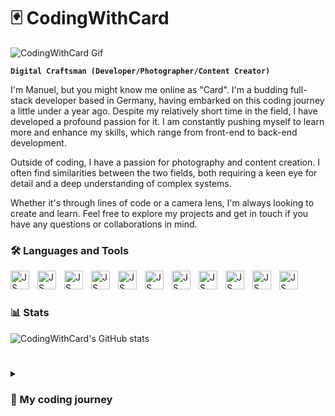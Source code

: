# 🃏 CodingWithCard

![CodingWithCard Gif](./codingwithcard.gif)

**`Digital Craftsman (Developer/Photographer/Content Creator)`**

I'm Manuel, but you might know me online as "Card". I'm a budding full-stack developer based in Germany, having embarked on this coding journey a little under a year ago.
Despite my relatively short time in the field, I have developed a profound passion for it. I am constantly pushing myself to learn more and enhance my skills, which range from front-end to back-end development.

Outside of coding, I have a passion for photography and content creation. I often find similarities between the two fields, both requiring a keen eye for detail and a deep understanding of complex systems.

Whether it's through lines of code or a camera lens, I'm always looking to create and learn. Feel free to explore my projects and get in touch if you have any questions or collaborations in mind.

### 🛠️ Languages and Tools

<img align="left" alt="JS" width="30px" style="padding-right:10px" src="https://cdn.jsdelivr.net/gh/devicons/devicon/icons/javascript/javascript-plain.svg" />
<img align="left" alt="JS" width="30px" style="padding-right:10px" src="https://cdn.jsdelivr.net/gh/devicons/devicon/icons/typescript/typescript-original.svg" />
<img align="left" alt="JS" width="30px" style="padding-right:10px" src="https://cdn.jsdelivr.net/gh/devicons/devicon/icons/html5/html5-original.svg" />
<img align="left" alt="JS" width="30px" style="padding-right:10px" src="https://cdn.jsdelivr.net/gh/devicons/devicon/icons/css3/css3-original.svg" />
<img align="left" alt="JS" width="30px" style="padding-right:10px" src="https://cdn.jsdelivr.net/gh/devicons/devicon/icons/csharp/csharp-original.svg" />
<img align="left" alt="JS" width="30px" style="padding-right:10px" src="https://cdn.jsdelivr.net/gh/devicons/devicon/icons/python/python-original.svg" />
<img align="left" alt="JS" width="30px" style="padding-right:10px" src="https://cdn.jsdelivr.net/gh/devicons/devicon/icons/git/git-original.svg" />
<img align="left" alt="JS" width="30px" style="padding-right:10px" src="https://cdn.jsdelivr.net/gh/devicons/devicon/icons/linux/linux-original.svg" />
<img align="left" alt="JS" width="30px" style="padding-right:10px" src="https://cdn.jsdelivr.net/gh/devicons/devicon/icons/nodejs/nodejs-original.svg" />
<img align="left" alt="JS" width="30px" style="padding-right:10px" src="https://cdn.jsdelivr.net/gh/devicons/devicon/icons/azure/azure-original.svg" />
<img align="left" alt="JS" width="30px" style="padding-right:10px" src="https://cdn.jsdelivr.net/gh/devicons/devicon/icons/dot-net/dot-net-original.svg" />
<br />

#

### 📊 Stats 

![CodingWithCard's GitHub stats](https://github-readme-stats.vercel.app/api?username=codingwithcard&show_icons=true&theme=onedark)


#
          
<details>
  <summary><h3> 📕 My coding journey <h3></summary>
When the COVID-19 pandemic hit and photography work dried up, I found myself seeking a new challenge. That's when I stumbled upon coding. I started off with Python, creating small projects and getting a feel for the language.

One night, an ad for a development job popped up on my Instagram. Despite feeling underqualified due to my limited experience, I decided to apply. To my surprise, they called back. During the interview, I was honest about my novice status in the field.

Impressively, they decided to take a chance on me. This opportunity expanded my horizons beyond Python, introducing me to C#, JavaScript, and TypeScript. Working in this role has been an enlightening journey. Every day presents a chance to learn something new and to continue developing my skills.

I've come a long way since those first days of dabbling in Python, but there's still so much more to explore. Have a look through my repositories to see my progress and don't hesitate to reach out if you have any questions or would like to collaborate on a project.
          
          
          
          


          
          
          

          
            
                    



